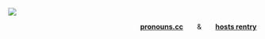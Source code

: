 ![](https://64.media.tumblr.com/d5b60f570d47abf0c75a8271d7a22a3b/a9b8ff0ebc8dce70-bc/s1280x1920/7b68a1a025186c8dddf981c066cce69a47add98b.pnj)

                   [**pronouns.cc**](https://pronouns.cc/rotten-hound)  &  [**hosts rentry**](https://rentry.co/rottenjudgement)
